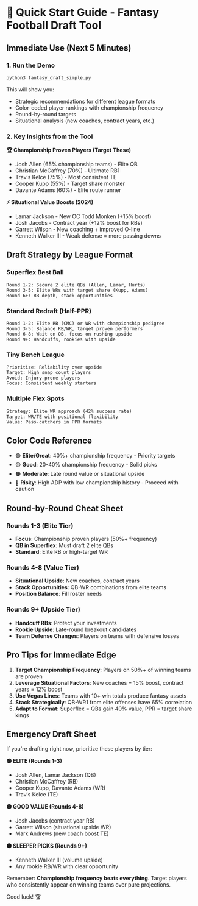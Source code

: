 # 🚀 Quick Start Guide - Fantasy Football Draft Tool

## Immediate Use (Next 5 Minutes)

### 1. Run the Demo
```bash
python3 fantasy_draft_simple.py
```

This will show you:
- Strategic recommendations for different league formats
- Color-coded player rankings with championship frequency
- Round-by-round targets
- Situational analysis (new coaches, contract years, etc.)

### 2. Key Insights from the Tool

**🏆 Championship Proven Players (Target These)**
- Josh Allen (65% championship teams) - Elite QB
- Christian McCaffrey (70%) - Ultimate RB1
- Travis Kelce (75%) - Most consistent TE
- Cooper Kupp (55%) - Target share monster
- Davante Adams (60%) - Elite route runner

**⚡ Situational Value Boosts (2024)**
- Lamar Jackson - New OC Todd Monken (+15% boost)
- Josh Jacobs - Contract year (+12% boost for RBs)
- Garrett Wilson - New coaching + improved O-line
- Kenneth Walker III - Weak defense = more passing downs

## Draft Strategy by League Format

### Superflex Best Ball
```
Round 1-2: Secure 2 elite QBs (Allen, Lamar, Hurts)
Round 3-5: Elite WRs with target share (Kupp, Adams)
Round 6+: RB depth, stack opportunities
```

### Standard Redraft (Half-PPR)
```
Round 1-2: Elite RB (CMC) or WR with championship pedigree
Round 3-5: Balance RB/WR, target proven performers
Round 6-8: Wait on QB, focus on rushing upside
Round 9+: Handcuffs, rookies with upside
```

### Tiny Bench League
```
Prioritize: Reliability over upside
Target: High snap count players
Avoid: Injury-prone players
Focus: Consistent weekly starters
```

### Multiple Flex Spots
```
Strategy: Elite WR approach (42% success rate)
Target: WR/TE with positional flexibility
Value: Pass-catchers in PPR formats
```

## Color Code Reference

- 🟢 **Elite/Great**: 40%+ championship frequency - Priority targets
- 🟡 **Good**: 20-40% championship frequency - Solid picks
- 🟠 **Moderate**: Late round value or situational upside
- 🔴 **Risky**: High ADP with low championship history - Proceed with caution

## Round-by-Round Cheat Sheet

### Rounds 1-3 (Elite Tier)
- **Focus**: Championship proven players (50%+ frequency)
- **QB in Superflex**: Must draft 2 elite QBs
- **Standard**: Elite RB or high-target WR

### Rounds 4-8 (Value Tier)  
- **Situational Upside**: New coaches, contract years
- **Stack Opportunities**: QB-WR combinations from elite teams
- **Position Balance**: Fill roster needs

### Rounds 9+ (Upside Tier)
- **Handcuff RBs**: Protect your investments
- **Rookie Upside**: Late-round breakout candidates
- **Team Defense Changes**: Players on teams with defensive losses

## Pro Tips for Immediate Edge

1. **Target Championship Frequency**: Players on 50%+ of winning teams are proven
2. **Leverage Situational Factors**: New coaches = 15% boost, contract years = 12% boost
3. **Use Vegas Lines**: Teams with 10+ win totals produce fantasy assets
4. **Stack Strategically**: QB-WR1 from elite offenses have 65% correlation
5. **Adapt to Format**: Superflex = QBs gain 40% value, PPR = target share kings

## Emergency Draft Sheet

If you're drafting right now, prioritize these players by tier:

**🟢 ELITE (Rounds 1-3)**
- Josh Allen, Lamar Jackson (QB)
- Christian McCaffrey (RB)  
- Cooper Kupp, Davante Adams (WR)
- Travis Kelce (TE)

**🟡 GOOD VALUE (Rounds 4-8)**
- Josh Jacobs (contract year RB)
- Garrett Wilson (situational upside WR)
- Mark Andrews (new coach boost TE)

**🟠 SLEEPER PICKS (Rounds 9+)**
- Kenneth Walker III (volume upside)
- Any rookie RB/WR with clear opportunity

Remember: **Championship frequency beats everything**. Target players who consistently appear on winning teams over pure projections.

Good luck! 🏆